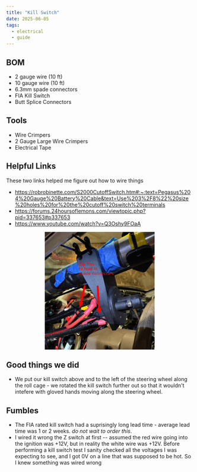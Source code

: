 ```yaml
---
title: "Kill Switch"
date: 2025-06-05
tags:
  - electrical
  - guide
---
```


## BOM
- 2 gauge wire (10 ft)
- 10 gauge wire (10 ft)
- 6.3mm spade connectors
- FIA Kill Switch
- Butt Splice Connectors

## Tools
- Wire Crimpers
- 2 Gauge Large Wire Crimpers
- Electrical Tape

## Helpful Links
These two links helped me figure out how to wire things
- https://robrobinette.com/S2000CutoffSwitch.htm#:~:text=Pegasus%204%20Gauge%20Battery%20Cable&text=Use%203%2F8%22%20size%20holes%20for%20the%20cutoff%20switch%20terminals
- https://forums.24hoursoflemons.com/viewtopic.php?pid=337653#p337653
- https://www.youtube.com/watch?v=Q3Oshy9FOaA

<div style="display: flex; align-items: center;">
  <div style="flex: 1; display: flex; justify-content: center; max-width: 100%; margin: 0 5px;">
    <img src="images/kill-switch/kill-switch-half-wired.jpg"
         style="height: auto; max-width: 60%;">
  </div>
</div>
<div style="flex: 1; display: flex; text-align: center; justify-content: center; font-style: italic;">
</div>

## Good things we did
- We put our kill switch above and to the left of the steering wheel along the roll cage - we rotated the kill switch further out so that it wouldn't intefere with gloved hands moving along the steering wheel.

## Fumbles
- The FIA rated kill switch had a suprisingly long lead time - average lead time was 1 or 2 weeks. *do not wait to order this*.
- I wired it wrong the Z switch at first -- assumed the red wire going into the ignition was +12V, but in reality the white wire was +12V. Before performing a kill switch test I sanity checked all the voltages I was expecting to see, and I got 0V on a line that was supposed to be hot. So I knew something was wired wrong
